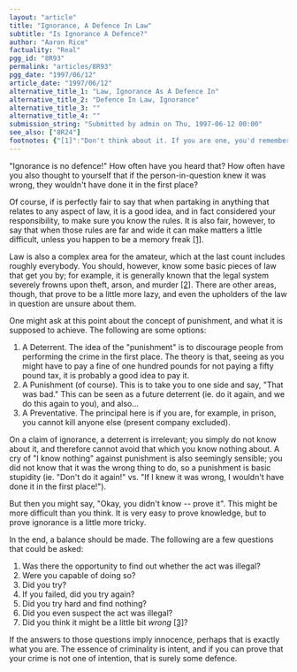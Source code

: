 ```yaml
---
layout: "article"
title: "Ignorance, A Defence In Law"
subtitle: "Is Ignorance A Defence?"
author: "Aaron Rice"
factuality: "Real"
pgg_id: "8R93"
permalink: "articles/8R93"
pgg_date: "1997/06/12"
article_date: "1997/06/12"
alternative_title_1: "Law, Ignorance As A Defence In"
alternative_title_2: "Defence In Law, Ignorance"
alternative_title_3: ""
alternative_title_4: ""
submission_string: "Submitted by admin on Thu, 1997-06-12 00:00"
see_also: ["8R24"]
footnotes: {"[1]":"Don't think about it. If you are one, you'd remember.","[2]":"Actually, this depends on the country in question. In some parts, these are, or at least appear to be, the basic essentials of society, and the abilities to perform them are sometimes a qualification for high office.","[3]":"To explain further: do you think that what you did could or should be illegal?"}
---
```

<div>
<p>"Ignorance is no defence!" How often have you heard that? How often have you also thought to yourself that if the person-in-question knew it was wrong, they wouldn't have done it in the first place?</p>
<p>Of course, if is perfectly fair to say that when partaking in anything that relates to any aspect of law, it is a good idea, and in fact considered your responsibility, to make sure you know the rules. It is also fair, however, to say that when those rules are far and wide it can make matters a little difficult, unless you happen to be a memory freak <a href="#footnotes.1" class="footnote-link">[1]</a>.</p>
<p>Law is also a complex area for the amateur, which at the last count includes roughly everybody. You should, however, know some basic pieces of law that get you by; for example, it is generally known that the legal system severely frowns upon theft, arson, and murder <a href="#footnotes.2" class="footnote-link">[2]</a>. There are other areas, though, that prove to be a little more lazy, and even the upholders of the law in question are unsure about them.</p>
<p>One might ask at this point about the concept of punishment, and what it is supposed to achieve. The following are some options:</p>
<ol>
<li value="1">A Deterrent. The idea of the "punishment" is to discourage people from performing the crime in the first place. The theory is that, seeing as you might have to pay a fine of one hundred pounds for not paying a fifty pound tax, it is probably a good idea to pay it.</li>
<li value="2">A Punishment (of course). This is to take you to one side and say, "That was bad." This can be seen as a future deterrent (ie. do it again, and we do this again to you), and also...</li>
<li value="3">A Preventative. The principal here is if you are, for example, in prison, you cannot kill anyone else (present company excluded).</li>
</ol>
<p>On a claim of ignorance, a deterrent is irrelevant; you simply do not know about it, and therefore cannot avoid that which you know nothing about. A cry of "I know nothing" against punishment is also seemingly sensible; you did not know that it was the wrong thing to do, so a punishment is basic stupidity (ie. "Don't do it again!" vs. "If I knew it was wrong, I wouldn't have done it in the first place!").</p>
<p>But then you might say, "Okay, you didn't know -- prove it". This might be more difficult than you think. It is very easy to prove knowledge, but to prove ignorance is a little more tricky.</p>
<p>In the end, a balance should be made. The following are a few questions that could be asked:</p>
<ol>
<li value="1">Was there the opportunity to find out whether the act was illegal?</li>
<li value="2">Were you capable of doing so?</li>
<li value="3">Did you try?</li>
<li value="4">If you failed, did you try again?</li>
<li value="5">Did you try hard and find nothing?</li>
<li value="6">Did you even suspect the act was illegal?</li>
<li value="7">Did you think it might be a little bit <em>wrong</em> <a href="#footnotes.3" class="footnote-link">[3]</a>?</li>
</ol>
<p>If the answers to those questions imply innocence, perhaps that is exactly what you are. The essence of criminality is intent, and if you can prove that your crime is not one of intention, that is surely some defence.</p>
</div>
